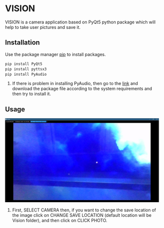 # VISION

VISION is a camera application based on PyQt5 python package which will help to take user pictures and save it. 

## Installation

Use the package manager [pip](https://pip.pypa.io/en/stable/) to install packages.

```bash
pip install PyQt5
pip install pyttsx3
pip install PyAudio
``` 
1. If there is problem in installing PyAudio, then go to the [link](https://www.lfd.uci.edu/~gohlke/pythonlibs/) and download the package file according to the system requirements and then try to install it.

## Usage

![](/VISION.JPG)

1. First, SELECT CAMERA then, if you want to change the save location of the image click on CHANGE SAVE LOCATION (default location will be Vision folder), and then click on CLICK PHOTO.
